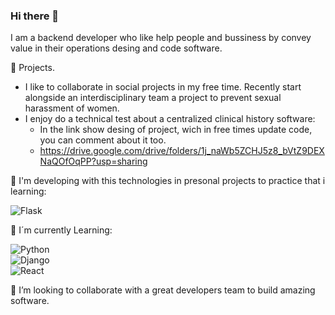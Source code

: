### Hi there 👋

I am a backend developer who like help people and bussiness by convey value in their operations desing and code software.

🔭 Projects.
- I like to collaborate in social projects in my free time. Recently start alongside an interdisciplinary team a project to prevent sexual harassment of women.
- I enjoy do a technical test about a centralized clinical history software:
  - In the link show desing of project, wich in free times update code, you can comment about it too.
  - https://drive.google.com/drive/folders/1j_naWb5ZCHJ5z8_bVtZ9DEXNaQOfOqPP?usp=sharing
  
 💼 I'm developing with this technologies in presonal projects to practice that i learning:
 
 ![Flask](https://img.shields.io/badge/Flask-3DDC84?style=for-the-badge&logo=flask&logoColor=white&labelColor=101010)</br>

 
 🌱 I´m currently Learning:
 
![Python](https://img.shields.io/badge/Python-3DDC84?style=for-the-badge&logo=python&logoColor=white&labelColor=101010)</br>
![Django](https://img.shields.io/badge/Django-3DDC84?style=for-the-badge&logo=django&logoColor=white&labelColor=101010)</br>
![React](https://img.shields.io/badge/React-3DDC84?style=for-the-badge&logo=react&logoColor=white&labelColor=101010)</br>

👯 I’m looking to collaborate with a great developers team to build amazing software.

<!--
**henrymorenoespitia/henrymorenoespitia** is a ✨ _special_ ✨ repository because its `README.md` (this file) appears on your GitHub profile.

Here are some ideas to get you started:

- 🔭 I’m currently working on ...
- 🌱 I’m currently learning ...
- 👯 I’m looking to collaborate on ...
- 🤔 I’m looking for help with ...
- 💬 Ask me about ...
- 📫 How to reach me: ...
- 😄 Pronouns: ...
- ⚡ Fun fact: ...
-->
